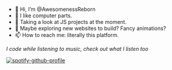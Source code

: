- 👋 Hi, I’m @AwesomenessReborn
- 👀 I like computer parts. 
- 🌱 Taking a look at JS projects at the moment. 
- 💞️ Maybe exploring new websites to build? Fancy animations? 
- 📫 How to reach me: literally this platform. 

*I code while listening to music, check out what I listen too*

<!---
AwesomenessReborn/AwesomenessReborn is a ✨ special ✨ repository because its `README.md` (this file) appears on your GitHub profile.
You can click the Preview link to take a look at your changes.
--->
[![spotify-github-profile](https://spotify-github-profile.vercel.app/api/view?uid=908fureeyvxsu8cp9gqxs25co&cover_image=false&theme=compact&show_offline=false&background_color=121212)](https://spotify-github-profile.vercel.app/api/view?uid=908fureeyvxsu8cp9gqxs25co&redirect=true)
